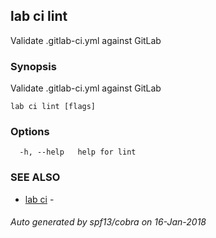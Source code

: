 ## lab ci lint

Validate .gitlab-ci.yml against GitLab

### Synopsis


Validate .gitlab-ci.yml against GitLab

```
lab ci lint [flags]
```

### Options

```
  -h, --help   help for lint
```

### SEE ALSO
* [lab ci](lab_ci.md)	 - 

###### Auto generated by spf13/cobra on 16-Jan-2018
